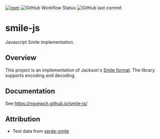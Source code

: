 [![npm](https://img.shields.io/npm/v/smile-js)](https://www.npmjs.com/package/smile-js)
![GitHub Workflow Status](https://img.shields.io/github/actions/workflow/status/ngyewch/smile-js/CI.yml)
![GitHub last commit](https://img.shields.io/github/last-commit/ngyewch/smile-js)

# smile-js

Javascript Smile implementation.

## Overview

This project is an implementation of Jackson's [Smile format](https://github.com/FasterXML/smile-format-specification/blob/master/smile-specification.md). The library supports encoding and decoding.

## Documentation

See https://ngyewch.github.io/smile-js/

## Attribution

* Test data from [serde-smile](https://github.com/sfackler/serde-smile)
